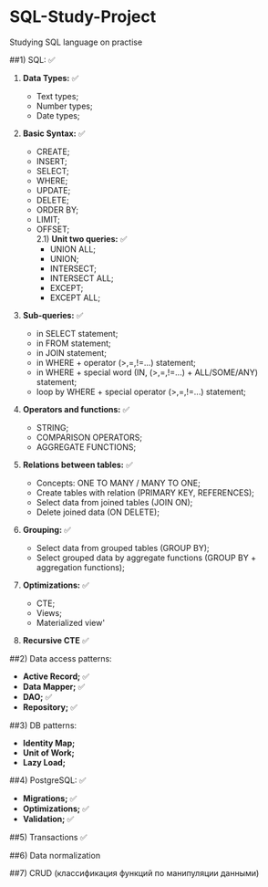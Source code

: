# SQL-Study-Project
Studying SQL language on practise

##1) SQL: ✅
  1) **Data Types:** ✅
     - Text types;
     - Number types;
     - Date types;
  2) **Basic Syntax:** ✅
     - CREATE;
     - INSERT;
     - SELECT;
     - WHERE;
     - UPDATE;
     - DELETE;
     - ORDER BY;
     - LIMIT;
     - OFFSET;  
     2.1) **Unit two queries:** ✅
       - UNION ALL;
       - UNION;
       - INTERSECT;
       - INTERSECT ALL;
       - EXCEPT;
       - EXCEPT ALL;

  3) **Sub-queries:** ✅
     - in SELECT statement;
     - in FROM statement;
     - in JOIN statement;
     - in WHERE + operator (>,=,!=...) statement;
     - in WHERE + special word (IN, (>,=,!=...) + ALL/SOME/ANY) statement;
     - loop by WHERE + special operator (>,=,!=...) statement;
  4) **Operators and functions:** ✅
     - STRING;
     - COMPARISON OPERATORS;
     - AGGREGATE FUNCTIONS;
  5) **Relations between tables:** ✅
     - Concepts: ONE TO MANY / MANY TO ONE;
     - Create tables with relation (PRIMARY KEY, REFERENCES);
     - Select data from joined tables (JOIN ON);
     - Delete joined data (ON DELETE);
  6) **Grouping:** ✅
     - Select data from grouped tables (GROUP BY);
     - Select grouped data by aggregate functions (GROUP BY + aggregation functions);
  7) **Optimizations:** ✅
     - CTE;
     - Views;
     - Materialized view'  
  8) **Recursive CTE** ✅

##2) Data access patterns:
  - **Active Record;** ✅
  - **Data Mapper;**  ✅
  - **DAO;** ✅
  - **Repository;** ✅

##3) DB patterns:
  -  **Identity Map;**
  -  **Unit of Work;**
  -  **Lazy Load;**

##4) PostgreSQL: ✅
  - **Migrations;** ✅
  - **Optimizations;** ✅
  - **Validation;** ✅

##5) Transactions ✅

##6) Data normalization

##7) CRUD (классификация функций по манипуляции данными)